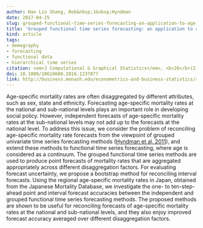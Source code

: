 ```yaml
---
author: Han Lin Shang, Rob&nbsp;J&nbsp;Hyndman
date: 2017-04-25
slug: grouped-functional-time-series-forecasting-an-application-to-age-specific-mortality-rates
title: 'Grouped functional time series forecasting: an application to age-specific mortality rates'
kind: article
tags:
- demography
- forecasting
- functional data
- hierarchical time series
citation: <em>J Computational & Graphical Statistics</em>, <b>26</b>(2), 330-343
doi: 10.1080/10618600.2016.1237877
link: http://business.monash.edu/econometrics-and-business-statistics/research/publications/ebs/wp04-16.pdf
---
```


Age-specific mortality rates are often disaggregated by different attributes, such as sex, state and ethnicity. Forecasting age-specific mortality rates at the national and sub-national levels plays an important role in developing social policy. However, independent forecasts of age-specific mortality rates at the sub-national levels may not add up to the forecasts at the national level. To address this issue, we consider the problem of reconciling age-specific mortality rate forecasts from the viewpoint of grouped univariate time series forecasting methods ([Hyndman et al, 2011](/publications/hierarchical/)), and extend these methods to functional time series forecasting, where age is considered as a continuum. The grouped functional time series methods are used to produce point forecasts of mortality rates that are aggregated appropriately across different disaggregation factors. For evaluating forecast uncertainty, we propose a bootstrap method for reconciling interval forecasts. Using the regional age-specific mortality rates in Japan, obtained from the Japanese Mortality Database, we investigate the one- to ten-step-ahead point and interval forecast accuracies between the independent and grouped functional time series forecasting methods. The proposed methods are shown to be useful for reconciling forecasts of age-specific mortality rates at the national and sub-national levels, and they also enjoy improved forecast accuracy averaged over different disaggregation factors.

